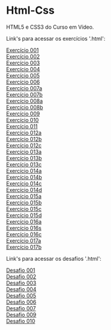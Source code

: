 # Html-Css
 HTML5 e CSS3 do Curso em Vídeo.

Link's para acessar os exercícios '.html':

<a href="https://darlingcris.github.io/Html-css/Exercicios/cap001/index.html">Exercício 001</a><br>
<a href="https://darlingcris.github.io/Html-css/Exercicios/cap002/index.html">Exercício 002</a><br>
<a href="https://darlingcris.github.io/Html-css/Exercicios/cap003/index.html">Exercício 003</a><br>
<a href="https://darlingcris.github.io/Html-css/Exercicios/cap004/index.html">Exercício 004</a><br>
<a href="https://darlingcris.github.io/Html-css/Exercicios/cap005/index.html">Exercício 005</a><br>
<a href="https://darlingcris.github.io/Html-css/Exercicios/cap006/index.html">Exercício 006</a><br>
<a href="https://darlingcris.github.io/Html-css/Exercicios/cap007a/index.html">Exercício 007a</a><br>
<a href="https://darlingcris.github.io/Html-css/Exercicios/cap007b/index.html">Exercício 007b</a><br>
<a href="https://darlingcris.github.io/Html-css/Exercicios/cap008a/index.html">Exercício 008a</a><br>
<a href="https://darlingcris.github.io/Html-css/Exercicios/cap008b/index.html">Exercício 008b</a><br>
<a href="https://darlingcris.github.io/Html-css/Exercicios/cap009/index.html">Exercício 009</a><br>
<a href="https://darlingcris.github.io/Html-css/Exercicios/cap010/index.html">Exercício 010</a><br>
<a href="https://darlingcris.github.io/Html-css/Exercicios/cap011/index.html">Exercício 011</a><br>
<a href="https://darlingcris.github.io/Html-css/Exercicios/cap012a/index.html">Exercício 012a</a><br>
<a href="https://darlingcris.github.io/Html-css/Exercicios/cap012b/index.html">Exercício 012b</a><br>
<a href="https://darlingcris.github.io/Html-css/Exercicios/cap012c/index.html">Exercício 012c</a><br>
<a href="https://darlingcris.github.io/Html-css/Exercicios/cap013a/index.html">Exercício 013a</a><br>
<a href="https://darlingcris.github.io/Html-css/Exercicios/cap013b/index.html">Exercício 013b</a><br>
<a href="https://darlingcris.github.io/Html-css/Exercicios/cap013c/index.html">Exercício 013c</a><br>
<a href="https://darlingcris.github.io/Html-css/Exercicios/cap014a/index.html">Exercício 014a</a><br>
<a href="https://darlingcris.github.io/Html-css/Exercicios/cap014b/index.html">Exercício 014b</a><br>
<a href="https://darlingcris.github.io/Html-css/Exercicios/cap014c/index.html">Exercício 014c</a><br>
<a href="https://darlingcris.github.io/Html-css/Exercicios/cap014d/index.html">Exercício 014d</a><br>
<a href="https://darlingcris.github.io/Html-css/Exercicios/cap015a/index.html">Exercício 015a</a><br>
<a href="https://darlingcris.github.io/Html-css/Exercicios/cap015b/index.html">Exercício 015b</a><br>
<a href="https://darlingcris.github.io/Html-css/Exercicios/cap015c/index.html">Exercício 015c</a><br>
<a href="https://darlingcris.github.io/Html-css/Exercicios/cap015d/index.html">Exercício 015d</a><br>
<a href="https://darlingcris.github.io/Html-css/Exercicios/cap016a/index.html">Exercício 016a</a><br>
<a href="https://darlingcris.github.io/Html-css/Exercicios/cap016b/index.html">Exercício 016s</a><br>
<a href="https://darlingcris.github.io/Html-css/Exercicios/cap016c/index.html">Exercício 016c</a><br>
<a href="https://darlingcris.github.io/Html-css/Exercicios/cap017a/index.html">Exercício 017a</a><br>
<a href="https://darlingcris.github.io/Html-css/Exercicios/cap017b/index.html">Exercício 017b</a>

Link's para acessar os desafios '.html':

<a href="https://darlingcris.github.io/Html-css/desafios/001/index.html">Desafio 001</a><br>
<a href="https://darlingcris.github.io/Html-css/desafios/002/index.html">Desafio 002</a><br>
<a href="https://darlingcris.github.io/Html-css/desafios/003/index.html">Desafio 003</a><br>
<a href="https://darlingcris.github.io/Html-css/desafios/004/index.html">Desafio 004</a><br>
<a href="https://darlingcris.github.io/Html-css/desafios/005/index.html">Desafio 005</a><br>
<a href="https://darlingcris.github.io/Html-css/desafios/006/index.html">Desafio 006</a><br>
<a href="https://darlingcris.github.io/Html-css/desafios/007/index.html">Desafio 007</a><br>
<a href="https://darlingcris.github.io/Html-css/desafios/009/index.html">Desafio 009</a><br>
<a href="https://darlingcris.github.io/Html-css/desafios/010/index.html">Desafio 010</a>

